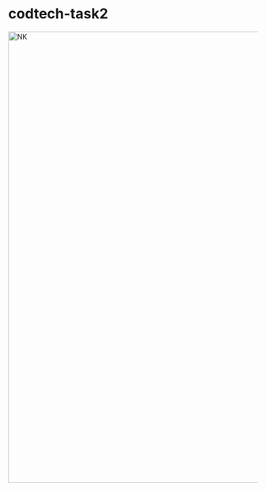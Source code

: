 # codtech-task2
<img width="912" alt="NK" src="https://github.com/user-attachments/assets/938b0c0b-e919-4643-a9a2-04b287f4c4f6">

